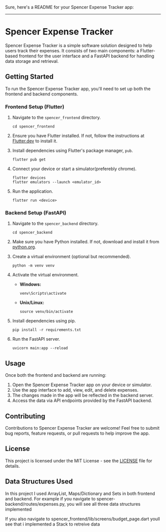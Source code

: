 Sure, here's a README for your Spencer Expense Tracker app:

---

# Spencer Expense Tracker

Spencer Expense Tracker is a simple software solution designed to help users track their expenses. It consists of two main components: a Flutter-based frontend for the user interface and a FastAPI backend for handling data storage and retrieval.

## Getting Started

To run the Spencer Expense Tracker app, you'll need to set up both the frontend and backend components.

### Frontend Setup (Flutter)

1. Navigate to the `spencer_frontend` directory.
   ```
   cd spencer_frontend
   ```

2. Ensure you have Flutter installed. If not, follow the instructions at [Flutter.dev](https://flutter.dev/docs/get-started/install) to install it.

3. Install dependencies using Flutter's package manager, `pub`.
   ```
   flutter pub get
   ```

4. Connect your device or start a simulator(preferebly chrome).
   ```
   flutter devices
   flutter emulators --launch <emulator_id>
   ```

5. Run the application.
   ```
   flutter run <device>
   ```

### Backend Setup (FastAPI)

1. Navigate to the `spencer_backend` directory.
   ```
   cd spencer_backend
   ```

2. Make sure you have Python installed. If not, download and install it from [python.org](https://www.python.org/downloads/).

3. Create a virtual environment (optional but recommended).
   ```
   python -m venv venv
   ```

4. Activate the virtual environment.
   - **Windows:**
     ```
     venv\Scripts\activate
     ```
   - **Unix/Linux:**
     ```
     source venv/bin/activate
     ```

5. Install dependencies using pip.
   ```
   pip install -r requirements.txt
   ```

6. Run the FastAPI server.
   ```
   uvicorn main:app --reload
   ```

## Usage

Once both the frontend and backend are running:

1. Open the Spencer Expense Tracker app on your device or simulator.
2. Use the app interface to add, view, edit, and delete expenses.
3. The changes made in the app will be reflected in the backend server.
4. Access the data via API endpoints provided by the FastAPI backend.

## Contributing

Contributions to Spencer Expense Tracker are welcome! Feel free to submit bug reports, feature requests, or pull requests to help improve the app.

## License

This project is licensed under the MIT License - see the [LICENSE](LICENSE) file for details.



## Data Structures Used

In this project I used ArrayList, Maps/Dictionary and Sets in both frontend and backend.
For example if you navigate to spencer-backend/routes/expenses.py, you will see all three data structures implemented

If you also navigate to spencer_frontend/lib/screens/budget_page.dart youll see that i implemented a Stack to retreive data